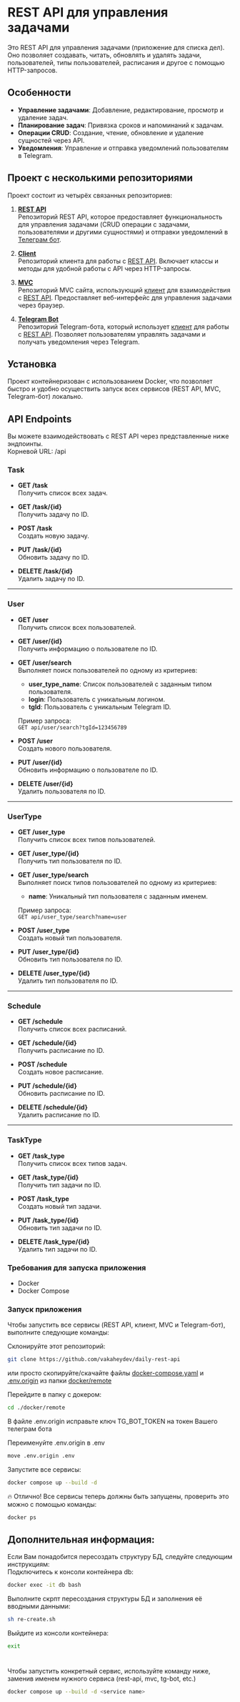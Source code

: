 # REST API для управления задачами

Это REST API для управления задачами (приложение для списка дел). Оно позволяет создавать, читать, обновлять и удалять задачи, пользователей, типы пользователей, расписания и другое с помощью HTTP-запросов.

## Особенности

- **Управление задачами**: Добавление, редактирование, просмотр и удаление задач.
- **Планирование задач**: Привязка сроков и напоминаний к задачам.
- **Операции CRUD**: Создание, чтение, обновление и удаление сущностей через API.
- **Уведомления**: Управление и отправка уведомлений пользователям в Telegram.

## Проект с несколькими репозиториями

Проект состоит из четырёх связанных репозиториев:

1. **[REST API](https://github.com/vakaheydev/daily-rest-api)**  
   Репозиторий REST API, которое предоставляет функциональность для управления задачами (CRUD операции с задачами, пользователями и другими сущностями) и отправки уведомлений в [Телеграм бот](https://github.com/vakaheydev/daily-tgbot).

2. **[Client](https://github.com/vakaheydev/daily-rest-client)**  
   Репозиторий клиента для работы с [REST API](https://github.com/vakaheydev/daily-rest-api). Включает классы и методы для удобной работы с API через HTTP-запросы.

3. **[MVC](https://github.com/vakaheydev/daily-mvc)**  
   Репозиторий MVC сайта, использующий [клиент](https://github.com/vakaheydev/daily-rest-client) для взаимодействия с [REST API](https://github.com/vakaheydev/daily-rest-api). Предоставляет веб-интерфейс для управления задачами через браузер.

4. **[Telegram Bot](https://github.com/vakaheydev/daily-tgbot)**  
   Репозиторий Telegram-бота, который использует [клиент](https://github.com/vakaheydev/daily-rest-client) для работы с [REST API](https://github.com/vakaheydev/daily-rest-api). Позволяет пользователям управлять задачами и получать уведомления через Telegram.

## Установка

Проект контейнеризован с использованием Docker, что позволяет быстро и удобно осуществить запуск всех сервисов (REST API, MVC, Telegram-бот) локально.

## API Endpoints

Вы можете взаимодействовать с REST API через представленные ниже эндпоинты.  
Корневой URL: /api

### Task

- **GET /task**  
  Получить список всех задач.
  
- **GET /task/{id}**  
 Получить задачу по ID.
  
- **POST /task**  
  Создать новую задачу.

- **PUT /task/{id}**  
  Обновить задачу по ID.
  
- **DELETE /task/{id}**  
  Удалить задачу по ID.

---

### User

- **GET /user**  
  Получить список всех пользователей.

- **GET /user/{id}**  
  Получить информацию о пользователе по ID.

- **GET /user/search**  
  Выполняет поиск пользователей по одному из критериев:
  - **user_type_name**: Список пользователей с заданным типом пользователя.
  - **login**: Пользователь с уникальным логином.
  - **tgId**: Пользователь с уникальным Telegram ID.
    
  Пример запроса:  
  `GET api/user/search?tgId=123456789`

- **POST /user**  
  Создать нового пользователя.

- **PUT /user/{id}**  
  Обновить информацию о пользователе по ID.

- **DELETE /user/{id}**  
  Удалить пользователя по ID.

---

### UserType

- **GET /user_type**  
  Получить список всех типов пользователей.

- **GET /user_type/{id}**  
  Получить тип пользователя по ID.

- **GET /user_type/search**  
  Выполняет поиск типов пользователей по одному из критериев:
  - **name**: Уникальный тип пользователя с заданным именем.
  
  Пример запроса:  
  `GET api/user_type/search?name=user`

- **POST /user_type**  
  Создать новый тип пользователя.

- **PUT /user_type/{id}**  
  Обновить тип пользователя по ID.

- **DELETE /user_type/{id}**  
  Удалить тип пользователя по ID.

---

### Schedule

- **GET /schedule**  
  Получить список всех расписаний.

- **GET /schedule/{id}**  
  Получить расписание по ID.

- **POST /schedule**  
  Создать новое расписание.

- **PUT /schedule/{id}**  
  Обновить расписание по ID.

- **DELETE /schedule/{id}**  
  Удалить расписание по ID.

---

### TaskType

- **GET /task_type**  
  Получить список всех типов задач.

- **GET /task_type/{id}**  
  Получить тип задачи по ID.

- **POST /task_type**  
  Создать новый тип задачи.

- **PUT /task_type/{id}**  
  Обновить тип задачи по ID.

- **DELETE /task_type/{id}**  
  Удалить тип задачи по ID.

### Требования для запуска приложения

- Docker
- Docker Compose

### Запуск приложения

Чтобы запустить все сервисы (REST API, клиент, MVC и Telegram-бот), выполните следующие команды:

Склонируйте этот репозиторий:
```sh
git clone https://github.com/vakaheydev/daily-rest-api
```
или просто скопируйте/скачайте файлы [docker-compose.yaml](https://github.com/vakaheydev/daily-rest-api/blob/master/docker/remote/docker-compose.yaml) и [.env.origin](https://github.com/vakaheydev/daily-rest-api/blob/master/docker/remote/.env.origin) из папки [docker/remote](https://github.com/vakaheydev/daily-rest-api/tree/master/docker/remote)

Перейдите в папку с докером:
```sh
cd ./docker/remote
```

В файле .env.origin исправьте ключ TG_BOT_TOKEN на токен Вашего телеграм бота  

Переименуйте .env.origin в .env
```sh
move .env.origin .env
```

Запустите все сервисы:
```sh
docker compose up --build -d 
```

🔥 Отлично! Все сервисы теперь должны быть запущены, проверить это можно с помощью команды:
```sh
docker ps
```

## Дополнительная информация:

Если Вам понадобится пересоздать структуру БД, следуйте следующим инструкциям:  
Подключитесь к консоли контейнера db:
```sh
docker exec -it db bash
```

Выполните скрпт пересоздания структуры БД и заполнения её вводными данными:
```sh
sh re-create.sh
```

Выйдите из консоли контейнера:
```sh
exit
```
#
Чтобы запустить конкретный сервис, используйте команду ниже, заменив <service name> именем нужного сервиса (rest-api, mvc, tg-bot, etc.)
```sh
docker compose up --build -d <service name> 
```
